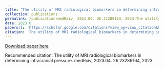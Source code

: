 ```yaml
---
title: "The utility of MRI radiological biomarkers in determining intracranial pressure"
collection: publications
permalink: /publication/medRxiv, 2023.04. 26.23289164, 2023-The utility of MRI radiological biomarkers in determining intracranial pressure
date: 2023.0
paperurl: 'https://scholar.google.com/citations?view_op=view_citation&hl=en&user=CVvowJAAAAAJ&pagesize=100&citation_for_view=CVvowJAAAAAJ:70eg2SAEIzsC'
citation: 'The utility of MRI radiological biomarkers in determining intracranial pressure. medRxiv, 2023.04. 26.23289164, 2023'
---
```

[Download paper here](https://scholar.google.com/citations?view_op=view_citation&hl=en&user=CVvowJAAAAAJ&pagesize=100&citation_for_view=CVvowJAAAAAJ:70eg2SAEIzsC)

Recommended citation: The utility of MRI radiological biomarkers in determining intracranial pressure. medRxiv, 2023.04. 26.23289164, 2023